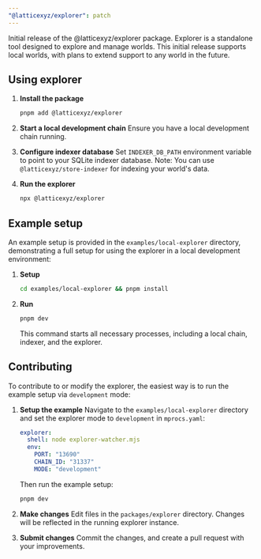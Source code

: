 ```yaml
---
"@latticexyz/explorer": patch
---
```


Initial release of the @latticexyz/explorer package. Explorer is a standalone tool designed to explore and manage worlds. This initial release supports local worlds, with plans to extend support to any world in the future.

## Using explorer

1. **Install the package**

   ```sh
   pnpm add @latticexyz/explorer
   ```

2. **Start a local development chain**
   Ensure you have a local development chain running.

3. **Configure indexer database**
   Set `INDEXER_DB_PATH` environment variable to point to your SQLite indexer database.
   Note: You can use `@latticexyz/store-indexer` for indexing your world's data.

4. **Run the explorer**
   ```sh
   npx @latticexyz/explorer
   ```

## Example setup

An example setup is provided in the `examples/local-explorer` directory, demonstrating a full setup for using the explorer in a local development environment:

1. **Setup**

   ```sh
   cd examples/local-explorer && pnpm install
   ```

2. **Run**

   ```sh
   pnpm dev
   ```

   This command starts all necessary processes, including a local chain, indexer, and the explorer.

## Contributing

To contribute to or modify the explorer, the easiest way is to run the example setup via `development` mode:

1. **Setup the example**
   Navigate to the `examples/local-explorer` directory and set the explorer mode to `development` in `mprocs.yaml`:

   ```yaml
   explorer:
     shell: node explorer-watcher.mjs
     env:
       PORT: "13690"
       CHAIN_ID: "31337"
       MODE: "development"
   ```

   Then run the example setup:

   ```sh
   pnpm dev
   ```

2. **Make changes**
   Edit files in the `packages/explorer` directory. Changes will be reflected in the running explorer instance.

3. **Submit changes**
   Commit the changes, and create a pull request with your improvements.
